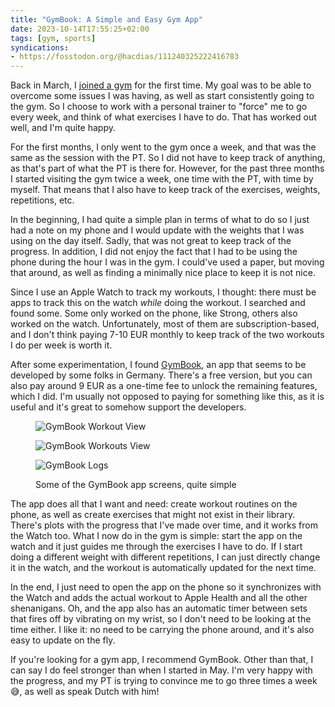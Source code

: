 ```yaml
---
title: "GymBook: A Simple and Easy Gym App"
date: 2023-10-14T17:55:25+02:00
tags: [gym, sports]
syndications:
- https://fosstodon.org/@hacdias/111240325222416783
---
```


Back in March, I [joined a gym](/2023/03/31/march-23/) for the first time. My goal was to be able to overcome some issues I was having, as well as start consistently going to the gym. So I choose to work with a personal trainer to "force" me to go every week, and think of what exercises I have to do. That has worked out well, and I'm quite happy.

<!--more-->

For the first months, I only went to the gym once a week, and that was the same as the session with the PT. So I did not have to keep track of anything, as that's part of what the PT is there for. However, for the past three months I started visiting the gym twice a week, one time with the PT, with time by myself. That means that I also have to keep track of the exercises, weights, repetitions, etc.

In the beginning, I had quite a simple plan in terms of what to do so I just had a note on my phone and I would update with the weights that I was using on the day itself. Sadly, that was not great to keep track of the progress. In addition, I did not enjoy the fact that I had to be using the phone during the hour I was in the gym. I could've used a paper, but moving that around, as well as finding a minimally nice place to keep it is not nice.

Since I use an Apple Watch to track my workouts, I thought: there must be apps to track this on the watch *while* doing the workout. I searched and found some. Some only worked on the phone, like Strong, others also worked on the watch. Unfortunately, most of them are subscription-based, and I don't think paying 7-10 EUR monthly to keep track of the two workouts I do per week is worth it.

After some experimentation, I found [GymBook](https://www.gymbookapp.com/), an app that seems to be developed by some folks in Germany. There's a free version, but you can also pay around 9 EUR as a one-time fee to unlock the remaining features, which I did. I'm usually not opposed to paying for something like this, as it is useful and it's great to somehow support the developers.


<figure class='fw'>

<div class='fg' style='grid-template-columns: repeat(3, 1fr);'>

![](cdn:/2023-10-gymbook-workout "GymBook Workout View")

![](cdn:/2023-10-gymbook-workouts "GymBook Workouts View")

![](cdn:/2023-10-gymbook-logs "GymBook Logs")

</div>

<figcaption>Some of the GymBook app screens, quite simple</figcaption>

</figure>

The app does all that I want and need: create workout routines on the phone, as well as create exercises that might not exist in their library. There's plots with the progress that I've made over time, and it works from the Watch too. What I now do in the gym is simple: start the app on the watch and it just guides me through the exercises I have to do. If I start doing a different weight with different repetitions, I can just directly change it in the watch, and the workout is automatically updated for the next time.

In the end, I just need to open the app on the phone so it synchronizes with the Watch and adds the actual workout to Apple Health and all the other shenanigans. Oh, and the app also has an automatic timer between sets that fires off by vibrating on my wrist, so I don't need to be looking at the time either. I like it: no need to be carrying the phone around, and it's also easy to update on the fly.

If you're looking for a gym app, I recommend GymBook. Other than that, I can say I do feel stronger than when I started in May. I'm very happy with the progress, and my PT is trying to convince me to go three times a week 😅, as well as speak Dutch with him!
